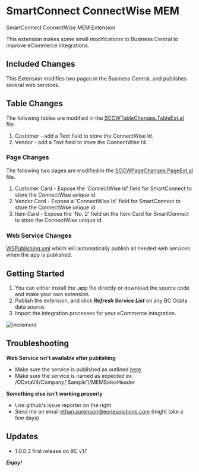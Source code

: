 # SmartConnect ConnectWise MEM
 SmartConnect ConnectWise MEM Extension

This extension makes some small modifications to Business Central to improve eCommerce integrations.

## Included Changes

This Extension modifies two pages in the Business Central, and publishes several web services.

## Table Changes
The following tables are modified in the [SCCWTableChanges.TableExt.al](SCCWTableChanges.TableExt.al) file.

1. Customer - add a Text field to store the ConnectWise Id.
2. Vendor - add a Text field to store the ConnectWise Id.

### Page Changes
The following two pages are modified in the [SCCWPageChanges.PageExt.al](SCCWPageChanges.PageExt.al) file.

1. Customer Card - Expose the 'ConnectWise Id' field for SmartConnect to store the ConnectWise unique id.
2. Vendor Card - Expose a 'ConnectWise Id' field for SmartConnect to store the ConnectWise unique id.
3. Item Card - Expose the 'No. 2' field on the Item Card for SmartConnect to store the ConnectWise unique id.

### Web Service Changes

[WSPublishing.xml](WSPublishing.xml) which will automatically publish all needed web services when the app is published.

## Getting Started

1. You can either install the .app file directly or download the source code and make your own extension.
2. Publish the extension, and click ***Refresh Service List*** on any BC Odata data source.
3. Import the integration processes for your eCommerce integration.

![increment](https://i.imgur.com/ENxN3bc.jpg)

## Troubleshooting

**Web Service isn't available after publishing**

- Make sure the service is published as outlined [here](https://docs.microsoft.com/en-us/dynamics365/business-central/across-how-publish-web-service "documentation").
- Make sure the service is named as expected ex. /ODataV4/Company('Sample')/MEMSalesHeader

**Something else isn't working properly**

- Use github's issue reporter on the right
- Send me an email ethan.sorenson@eonesolutions.com (might take a few days)

## Updates

- 1.0.0.3 first release on BC v17

***Enjoy!***